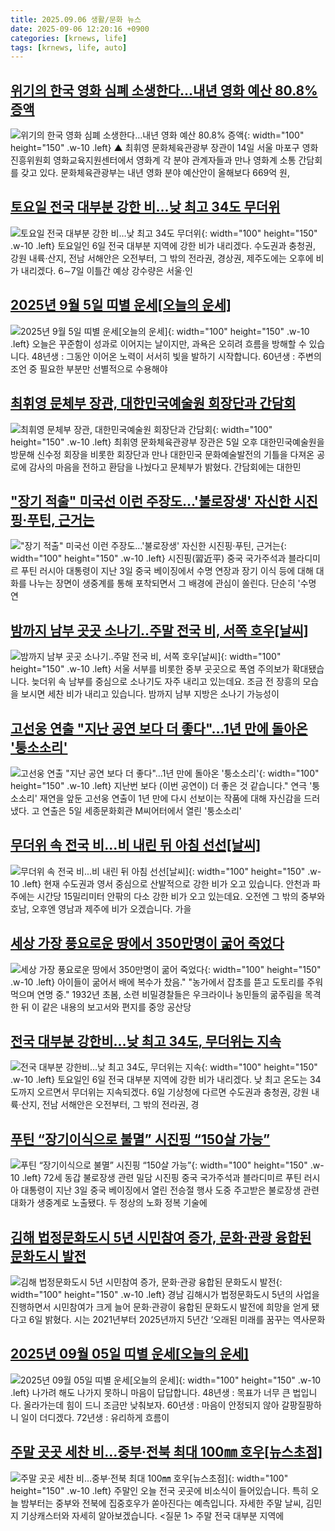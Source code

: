 ```yaml
---
title: 2025.09.06 생활/문화 뉴스
date: 2025-09-06 12:20:16 +0900
categories: [krnews, life]
tags: [krnews, life, auto]
---
```

## [위기의 한국 영화 심폐 소생한다…내년 영화 예산 80.8% 증액](https://n.news.naver.com/mnews/article/055/0001289973)

![위기의 한국 영화 심폐 소생한다…내년 영화 예산 80.8% 증액](https://mimgnews.pstatic.net/image/origin/055/2025/09/05/1289973.jpg?type=nf220_150){: width="100" height="150" .w-10 .left}
▲ 최휘영 문화체육관광부 장관이 14일 서울 마포구 영화진흥위원회 영화교육지원센터에서 영화계 각 분야 관계자들과 만나 영화계 소통 간담회를 갖고 있다. 문화체육관광부는 내년 영화 분야 예산안이 올해보다 669억 원,

## [토요일 전국 대부분 강한 비…낮 최고 34도 무더위](https://n.news.naver.com/mnews/article/001/0015608875)

![토요일 전국 대부분 강한 비…낮 최고 34도 무더위](https://mimgnews.pstatic.net/image/origin/001/2025/09/06/15608875.jpg?type=nf220_150){: width="100" height="150" .w-10 .left}
토요일인 6일 전국 대부분 지역에 강한 비가 내리겠다. 수도권과 충청권, 강원 내륙·산지, 전남 서해안은 오전부터, 그 밖의 전라권, 경상권, 제주도에는 오후에 비가 내리겠다. 6∼7일 이틀간 예상 강수량은 서울·인

## [2025년 9월 5일 띠별 운세[오늘의 운세]](https://n.news.naver.com/mnews/article/029/0002980328)

![2025년 9월 5일 띠별 운세[오늘의 운세]](https://mimgnews.pstatic.net/image/origin/029/2025/09/05/2980328.jpg?type=nf220_150){: width="100" height="150" .w-10 .left}
오늘은 꾸준함이 성과로 이어지는 날이지만, 과욕은 오히려 흐름을 방해할 수 있습니다. 48년생 : 그동안 이어온 노력이 서서히 빛을 발하기 시작합니다. 60년생 : 주변의 조언 중 필요한 부분만 선별적으로 수용해야

## [최휘영 문체부 장관, 대한민국예술원 회장단과 간담회](https://n.news.naver.com/mnews/article/277/0005647802)

![최휘영 문체부 장관, 대한민국예술원 회장단과 간담회](https://mimgnews.pstatic.net/image/origin/277/2025/09/05/5647802.jpg?type=nf220_150){: width="100" height="150" .w-10 .left}
최휘영 문화체육관광부 장관은 5일 오후 대한민국예술원을 방문해 신수정 회장을 비롯한 회장단과 만나 대한민국 문화예술발전의 기틀을 다져온 공로에 감사의 마음을 전하고 환담을 나눴다고 문체부가 밝혔다. 간담회에는 대한민

## ["장기 적출" 미국선 이런 주장도…'불로장생' 자신한 시진핑·푸틴, 근거는](https://n.news.naver.com/mnews/article/008/0005246327)

!["장기 적출" 미국선 이런 주장도…'불로장생' 자신한 시진핑·푸틴, 근거는](https://mimgnews.pstatic.net/image/origin/008/2025/09/05/5246327.jpg?type=nf220_150){: width="100" height="150" .w-10 .left}
시진핑(習近平) 중국 국가주석과 블라디미르 푸틴 러시아 대통령이 지난 3일 중국 베이징에서 수명 연장과 장기 이식 등에 대해 대화를 나누는 장면이 생중계를 통해 포착되면서 그 배경에 관심이 쏠린다. 단순히 '수명 연

## [밤까지 남부 곳곳 소나기‥주말 전국 비, 서쪽 호우[날씨]](https://n.news.naver.com/mnews/article/214/0001447415)

![밤까지 남부 곳곳 소나기‥주말 전국 비, 서쪽 호우[날씨]](https://mimgnews.pstatic.net/image/origin/214/2025/09/05/1447415.jpg?type=nf220_150){: width="100" height="150" .w-10 .left}
서울 서부를 비롯한 중부 곳곳으로 폭염 주의보가 확대됐습니다. 늦더위 속 남부를 중심으로 소나기도 자주 내리고 있는데요. 조금 전 장흥의 모습을 보시면 세찬 비가 내리고 있습니다. 밤까지 남부 지방은 소나기 가능성이

## [고선웅 연출 "지난 공연 보다 더 좋다"…1년 만에 돌아온 '퉁소소리'](https://n.news.naver.com/mnews/article/003/0013464659)

![고선웅 연출 "지난 공연 보다 더 좋다"…1년 만에 돌아온 '퉁소소리'](https://mimgnews.pstatic.net/image/origin/003/2025/09/05/13464659.jpg?type=nf220_150){: width="100" height="150" .w-10 .left}
지난번 보다 (이번 공연이) 더 좋은 것 같습니다." 연극 '퉁소소리' 재연을 앞둔 고선웅 연출이 1년 만에 다시 선보이는 작품에 대해 자신감을 드러냈다. 고 연출은 5일 세종문화회관 M씨어터에서 열린 '퉁소소리'

## [무더위 속 전국 비...비 내린 뒤 아침 선선[날씨]](https://n.news.naver.com/mnews/article/052/0002243272)

![무더위 속 전국 비...비 내린 뒤 아침 선선[날씨]](https://mimgnews.pstatic.net/image/origin/052/2025/09/06/2243272.jpg?type=nf220_150){: width="100" height="150" .w-10 .left}
현재 수도권과 영서 중심으로 산발적으로 강한 비가 오고 있습니다. 안천과 파주에는 시간당 15밀리미터 안팎의 다소 강한 비가 오고 있는데요. 오전엔 그 밖의 중부와 호남, 오후엔 영남과 제주에 비가 오겠습니다. 가을

## [세상 가장 풍요로운 땅에서 350만명이 굶어 죽었다](https://n.news.naver.com/mnews/article/015/0005180678)

![세상 가장 풍요로운 땅에서 350만명이 굶어 죽었다](https://mimgnews.pstatic.net/image/origin/015/2025/09/05/5180678.jpg?type=nf220_150){: width="100" height="150" .w-10 .left}
아이들이 굶어서 배에 복수가 찼음." "농가에서 잡초를 뜯고 도토리를 주워 먹으며 연명 중." 1932년 초봄, 소련 비밀경찰들은 우크라이나 농민들의 굶주림을 목격한 뒤 이 같은 내용의 보고서와 편지를 중앙 공산당

## [전국 대부분 강한비…낮 최고 34도, 무더위는 지속](https://n.news.naver.com/mnews/article/015/0005181092)

![전국 대부분 강한비…낮 최고 34도, 무더위는 지속](https://mimgnews.pstatic.net/image/origin/015/2025/09/06/5181092.jpg?type=nf220_150){: width="100" height="150" .w-10 .left}
토요일인 6일 전국 대부분 지역에 강한 비가 내리겠다. 낮 최고 온도는 34도까지 오르면서 무더위는 지속되겠다. 6일 기상청에 다르면 수도권과 충청권, 강원 내륙·산지, 전남 서해안은 오전부터, 그 밖의 전라권, 경

## [푸틴 “장기이식으로 불멸” 시진핑 “150살 가능”](https://n.news.naver.com/mnews/article/023/0003927376)

![푸틴 “장기이식으로 불멸” 시진핑 “150살 가능”](https://mimgnews.pstatic.net/image/origin/023/2025/09/05/3927376.jpg?type=nf220_150){: width="100" height="150" .w-10 .left}
72세 동갑 불로장생 관련 밀담 시진핑 중국 국가주석과 블라디미르 푸틴 러시아 대통령이 지난 3일 중국 베이징에서 열린 전승절 행사 도중 주고받은 불로장생 관련 대화가 생중계로 노출됐다. 두 정상의 노화 정복 기술에

## [김해 법정문화도시 5년 시민참여 증가, 문화·관광 융합된 문화도시 발전](https://n.news.naver.com/mnews/article/003/0013464902)

![김해 법정문화도시 5년 시민참여 증가, 문화·관광 융합된 문화도시 발전](https://mimgnews.pstatic.net/image/origin/003/2025/09/06/13464902.jpg?type=nf220_150){: width="100" height="150" .w-10 .left}
경남 김해시가 법정문화도시 5년의 사업을 진행하면서 시민참여가 크게 늘어 문화·관광이 융합된 문화도시 발전에 희망을 얻게 됐다고 6일 밝혔다. 시는 2021년부터 2025년까지 5년간 ‘오래된 미래를 꿈꾸는 역사문화

## [2025년 09월 05일 띠별 운세[오늘의 운세]](https://n.news.naver.com/mnews/article/030/0003347391)

![2025년 09월 05일 띠별 운세[오늘의 운세]](https://mimgnews.pstatic.net/image/origin/030/2025/09/05/3347391.jpg?type=nf220_150){: width="100" height="150" .w-10 .left}
나가려 해도 나가지 못하니 마음이 답답합니다. 48년생 : 목표가 너무 큰 법입니다. 올라가는데 힘이 드니 조금만 낮춰보자. 60년생 : 마음이 안정되지 않아 갈팡질팡하니 일이 더디겠다. 72년생 : 유리하게 흐름이

## [주말 곳곳 세찬 비…중부·전북 최대 100㎜ 호우[뉴스초점]](https://n.news.naver.com/mnews/article/422/0000778356)

![주말 곳곳 세찬 비…중부·전북 최대 100㎜ 호우[뉴스초점]](https://mimgnews.pstatic.net/image/origin/422/2025/09/06/778356.jpg?type=nf220_150){: width="100" height="150" .w-10 .left}
주말인 오늘 전국 곳곳에 비소식이 들어있습니다. 특히 오늘 밤부터는 중부와 전북에 집중호우가 쏟아진다는 예측입니다. 자세한 주말 날씨, 김민지 기상캐스터와 자세히 알아보겠습니다. <질문 1> 주말 전국 대부분 지역에

